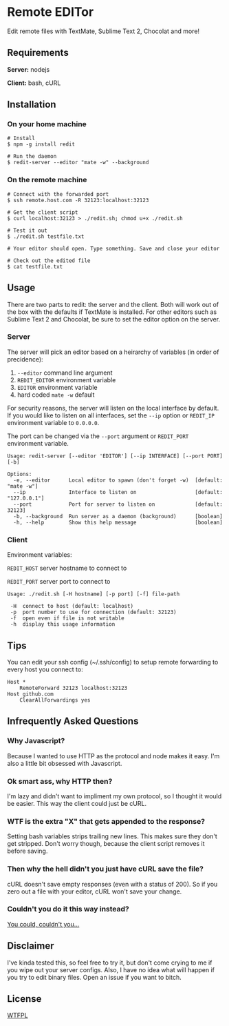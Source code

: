 # Remote EDITor

Edit remote files with TextMate, Sublime Text 2, Chocolat and more!

## Requirements

**Server:** nodejs

**Client:** bash, cURL

## Installation

### On your home machine

```shell
# Install
$ npm -g install redit

# Run the daemon
$ redit-server --editor "mate -w" --background
```

### On the remote machine

```shell
# Connect with the forwarded port
$ ssh remote.host.com -R 32123:localhost:32123

# Get the client script
$ curl localhost:32123 > ./redit.sh; chmod u+x ./redit.sh

# Test it out
$ ./redit.sh testfile.txt

# Your editor should open. Type something. Save and close your editor

# Check out the edited file
$ cat testfile.txt
```

## Usage

There are two parts to redit: the server and the client.
Both will work out of the box with the defaults if TextMate is installed. For other editors such as Sublime Text 2 and Chocolat, be sure to set the editor option on the server.

### Server

The server will pick an editor based on a heirarchy of variables (in order of precidence):

1. `--editor` command line argument
2. `REDIT_EDITOR` environment variable
3. `EDITOR` environment variable
4. hard coded `mate -w` default

For security reasons, the server will listen on the local interface by default.
If you would like to listen on all interfaces, set the `--ip` option or `REDIT_IP` environment variable to `0.0.0.0`.

The port can be changed via the `--port` argument or `REDIT_PORT` environment variable.

```
Usage: redit-server [--editor 'EDITOR'] [--ip INTERFACE] [--port PORT] [-b]

Options:
  -e, --editor      Local editor to spawn (don't forget -w)  [default: "mate -w"]
  --ip              Interface to listen on                   [default: "127.0.0.1"]
  --port            Port for server to listen on             [default: 32123]
  -b, --background  Run server as a daemon (background)      [boolean]
  -h, --help        Show this help message                   [boolean]
```

### Client

Environment variables:

`REDIT_HOST` server hostname to connect to

`REDIT_PORT` server port to connect to

```
Usage: ./redit.sh [-H hostname] [-p port] [-f] file-path

 -H  connect to host (default: localhost)
 -p  port number to use for connection (default: 32123)
 -f  open even if file is not writable
 -h  display this usage information
```


## Tips

You can edit your ssh config (~/.ssh/config) to setup remote forwarding to every host you connect to:

```
Host *
    RemoteForward 32123 localhost:32123
Host github.com
    ClearAllForwardings yes
```

## Infrequently Asked Questions

### Why Javascript?

Because I wanted to use HTTP as the protocol and node makes it easy. I'm also a little bit obsessed with Javascript.

### Ok smart ass, why HTTP then?

I'm lazy and didn't want to impliment my own protocol, so I thought it would be easier. This way the client could just be cURL.

### WTF is the extra "X" that gets appended to the response?

Setting bash variables strips trailing new lines. This makes sure they don't get stripped. Don't worry though, because the client script removes it before saving.

### Then why the hell didn't you just have cURL save the file?

cURL doesn't save empty responses (even with a status of 200). So if you zero out a file with your editor, cURL won't save your change.

### Couldn't you do it this way instead?

[You could, couldn't you...](https://help.github.com/articles/fork-a-repo)

## Disclaimer

I've kinda tested this, so feel free to try it, but don't come crying to me if you wipe out your server configs. 
Also, I have no idea what will happen if you try to edit binary files. Open an issue if you want to bitch.

## License

[WTFPL](http://en.wikipedia.org/wiki/WTFPL)